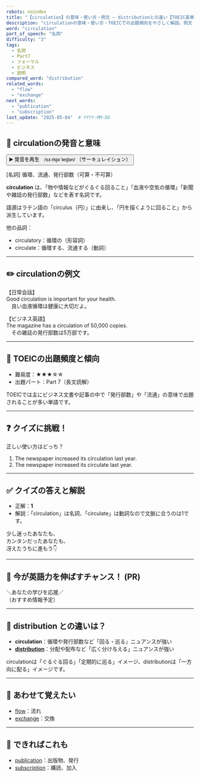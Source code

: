 ```yaml
---
robots: noindex
title: "【circulation】の意味・使い方・例文 ― distributionとの違い【TOEIC英単語】"
description: "circulationの意味・使い方・TOEICでの出題傾向をやさしく解説。例文・クイズ付きでdistributionとの違いもわかりやすく学べます。"
word: "circulation"
part_of_speech: "名詞"
difficulty: "3"
tags:
  - 名詞
  - Part7
  - フォーマル
  - ビジネス
  - 説明
compared_word: "distribution"
related_words:
  - "flow"
  - "exchange"
next_words:
  - "publication"
  - "subscription"
last_update: "2025-05-04"  # YYYY-MM-DD
---
```


## 🔰 circulationの発音と意味

<button class="play-audio" onclick="playTTS('circulation')">
  <span class="play-audio-main">
    ▶️ 発音を再生　/sɜːrkjəˈleɪʃən/
  </span>
  <span class="play-audio-sub">
    （サーキュレイション）
  </span>
</button>

[名詞] 循環、流通、発行部数（可算・不可算）

**circulation** は、「物や情報などがぐるぐる回ること」「血液や空気の循環」「新聞や雑誌の発行部数」などを表す名詞です。

語源はラテン語の「circulus（円）」に由来し、「円を描くように回ること」から派生しています。

他の品詞：  
- circulatory：循環の（形容詞）
- circulate：循環する、流通する（動詞）

---

## ✏️ circulationの例文

【日常会話】  
Good circulation is important for your health.  
　良い血液循環は健康に大切だよ。

【ビジネス英語】  
The magazine has a circulation of 50,000 copies.  
　その雑誌の発行部数は5万部です。

---

## 🎯 TOEICの出題頻度と傾向

- 難易度：★★★☆☆
- 出題パート：Part 7（長文読解）

TOEICでは主にビジネス文書や記事の中で「発行部数」や「流通」の意味で出題されることが多い単語です。

---

## ❓ クイズに挑戦！

正しい使い方はどっち？

1. The newspaper increased its circulation last year.  
2. The newspaper increased its circulate last year.

---

## ✅ クイズの答えと解説

- 正解：**1**
- 解説：「circulation」は名詞、「circulate」は動詞なので文脈に合うのは1です。

少し迷ったあなたも、  
カンタンだったあなたも、  
冴えたうちに進もう👇️

---

## 🚀 今が英語力を伸ばすチャンス！ (PR)

<div class="info-center">
＼あなたの学びを応援／<br>  
（おすすめ情報予定）
</div>

---

## 🤔  distribution との違いは？

- **circulation**：循環や発行部数など「回る・巡る」ニュアンスが強い
- **[distribution](/word/distribution)**：分配や配布など「広く分け与える」ニュアンスが強い

circulationは「ぐるぐる回る」「定期的に巡る」イメージ、distributionは「一方向に配る」イメージです。

---

## 🧩 あわせて覚えたい

- [flow](/word/flow)：流れ
- [exchange](/word/exchange)：交換

---

## 📖 できればこれも

- [publication](/word/publication)：出版物、発行
- [subscription](/word/subscription)：購読、加入

<!-- cvid: aid48_bid37 -->
